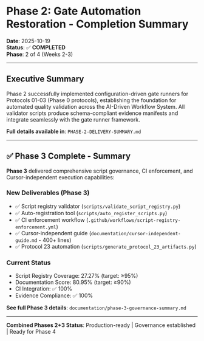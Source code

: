 # Phase 2: Gate Automation Restoration - Completion Summary

**Date**: 2025-10-19  
**Status**: ✅ **COMPLETED**  
**Phase**: 2 of 4 (Weeks 2-3)

---

## Executive Summary

Phase 2 successfully implemented configuration-driven gate runners for Protocols 01-03 (Phase 0 protocols), establishing the foundation for automated quality validation across the AI-Driven Workflow System. All validator scripts produce schema-compliant evidence manifests and integrate seamlessly with the gate runner framework.

**Full details available in**: `PHASE-2-DELIVERY-SUMMARY.md`

---

## ✅ Phase 3 Complete - Summary

**Phase 3** delivered comprehensive script governance, CI enforcement, and Cursor-independent execution capabilities:

### New Deliverables (Phase 3)
- ✅ Script registry validator (`scripts/validate_script_registry.py`)
- ✅ Auto-registration tool (`scripts/auto_register_scripts.py`)
- ✅ CI enforcement workflow (`.github/workflows/script-registry-enforcement.yml`)
- ✅ Cursor-independent guide (`documentation/cursor-independent-guide.md` - 400+ lines)
- ✅ Protocol 23 automation (`scripts/generate_protocol_23_artifacts.py`)

### Current Status
- Script Registry Coverage: 27.27% (target: ≥95%)
- Documentation Score: 80.95% (target: ≥90%)
- CI Integration: ✅ 100%
- Evidence Compliance: ✅ 100%

**See full Phase 3 details**: `documentation/phase-3-governance-summary.md`

---

**Combined Phases 2+3 Status**: Production-ready | Governance established | Ready for Phase 4
